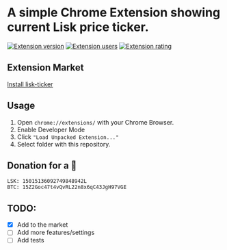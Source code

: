 # A simple Chrome Extension showing current Lisk price ticker.
[![Extension version](https://badgen.net/chrome-web-store/v/nddfpgnfeckojmofblmofodikhbplbfd)][extension-src]
[![Extension users](https://badgen.net/chrome-web-store/users/nddfpgnfeckojmofblmofodikhbplbfd)][extension-src]
[![Extension rating](https://badgen.net/chrome-web-store/rating/nddfpgnfeckojmofblmofodikhbplbfd)][extension-src]
## Extension Market
[Install lisk-ticker][extension-src]

## Usage
1. Open `chrome://extensions/` with your Chrome Browser.
2. Enable Developer Mode
3. Click `"Load Unpacked Extension..."`
4. Select folder with this repository.

## Donation for a 🍻
~~~
LSK: 15015136092749848942L
BTC: 15Z2Goc47t4vQvRL22n8x6qC43JgH97VGE
~~~

## TODO:
- [X] Add to the market
- [ ] Add more features/settings
- [ ] Add tests

[extension-src]: https://chrome.google.com/webstore/detail/lisk-ticker/nddfpgnfeckojmofblmofodikhbplbfd